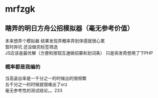 # mrfzgk
## 瞎弄的明日方舟公招模拟器（毫无参考价值）

本来想弄个模拟器 结果发现弄概率弄到体感就很心累</br>
暂时弃坑 还没做完标签筛选</br>
JS应该是最优解（方便和按钮互通做招募和划词条） 只是突发奇想用了下PHP</br>

### 概率都是我编的

当高姿出率是一千分之一的时候出的很频繁</br>
五千分之一的时候就很难出了orz</br>
毫无参考性的测试结论。。233

